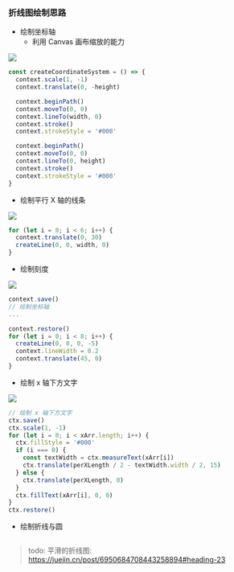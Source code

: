 ### 折线图绘制思路

* 绘制坐标轴
  * 利用 Canvas 画布缩放的能力

![](http://with.muyunyun.cn/3cddc860aa1d667d3e80744702fc8d1f.jpg-muyy)

```js
const createCoordinateSystem = () => {
  context.scale(1, -1)
  context.translate(0, -height)

  context.beginPath()
  context.moveTo(0, 0)
  context.lineTo(width, 0)
  context.stroke()
  context.strokeStyle = '#000'

  context.beginPath()
  context.moveTo(0, 0)
  context.lineTo(0, height)
  context.stroke()
  context.strokeStyle = '#000'
}
```

* 绘制平行 X 轴的线条

![](http://with.muyunyun.cn/978bbe881bdf396138967c982cefc793.jpg-muyy)

```js
for (let i = 0; i < 6; i++) {
  context.translate(0, 30)
  createLine(0, 0, width, 0)
}
```

* 绘制刻度

![](http://with.muyunyun.cn/24cffb873d13e569b67340ab474dc2bf.jpg-muyy)

```js
context.save()
// 绘制坐标轴
...

context.restore()
for (let i = 0; i < 8; i++) {
  createLine(0, 0, 0, -5)
  context.lineWidth = 0.2
  context.translate(45, 0)
}
```

* 绘制 x 轴下方文字

![](http://with.muyunyun.cn/669b57db2cdd078a375c1ba871c35cf1.jpg-muyy)

```js
// 绘制 x 轴下方文字
ctx.save()
ctx.scale(1, -1)
for (let i = 0; i < xArr.length; i++) {
  ctx.fillStyle = '#000'
  if (i === 0) {
    const textWidth = ctx.measureText(xArr[i])
    ctx.translate(perXLength / 2 - textWidth.width / 2, 15)
  } else {
    ctx.translate(perXLength, 0)
  }
  ctx.fillText(xArr[i], 0, 0)
}
ctx.restore()
```

* 绘制折线与圆

```js

```

> todo: 平滑的折线图: https://juejin.cn/post/6950684708443258894#heading-23